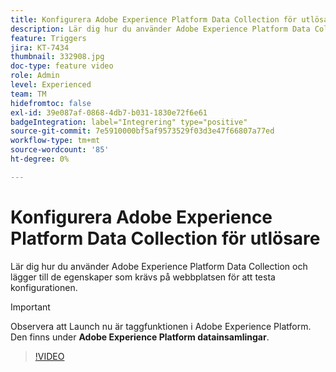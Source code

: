 ```yaml
---
title: Konfigurera Adobe Experience Platform Data Collection för utlösare
description: Lär dig hur du använder Adobe Experience Platform Data Collection och lägger till de egenskaper som krävs på webbplatsen för att testa konfigurationen.
feature: Triggers
jira: KT-7434
thumbnail: 332908.jpg
doc-type: feature video
role: Admin
level: Experienced
team: TM
hidefromtoc: false
exl-id: 39e087af-0868-4db7-b031-1830e72f6e61
badgeIntegration: label="Integrering" type="positive"
source-git-commit: 7e5910000bf5af9573529f03d3e47f66807a77ed
workflow-type: tm+mt
source-wordcount: '85'
ht-degree: 0%

---
```


# Konfigurera Adobe Experience Platform Data Collection för utlösare

Lär dig hur du använder Adobe Experience Platform Data Collection och lägger till de egenskaper som krävs på webbplatsen för att testa konfigurationen.

>[!IMPORTANT]
>
> Observera att Launch nu är taggfunktionen i Adobe Experience Platform. Den finns under **Adobe Experience Platform datainsamlingar**.

>[!VIDEO](https://video.tv.adobe.com/v/332908?quality=12&learn=on)
